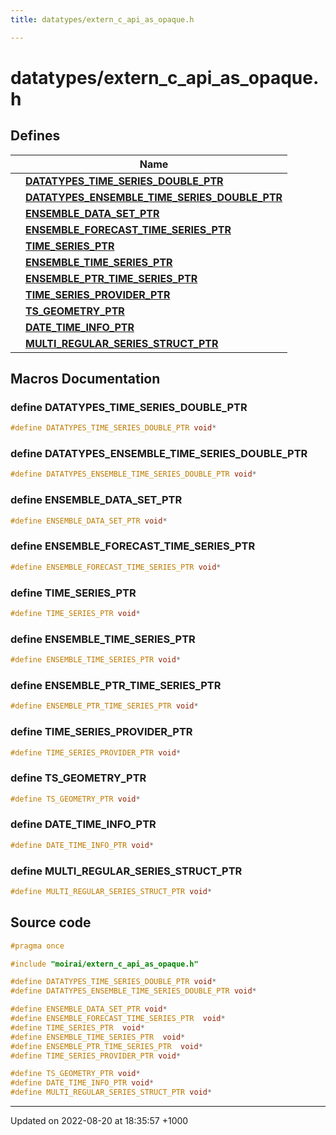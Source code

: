 ```yaml
---
title: datatypes/extern_c_api_as_opaque.h

---
```


# datatypes/extern_c_api_as_opaque.h



## Defines

|                | Name           |
| -------------- | -------------- |
|  | **[DATATYPES_TIME_SERIES_DOUBLE_PTR](/cpp/Files/extern__c__api__as__opaque_8h/#define-datatypes-time-series-double-ptr)**  |
|  | **[DATATYPES_ENSEMBLE_TIME_SERIES_DOUBLE_PTR](/cpp/Files/extern__c__api__as__opaque_8h/#define-datatypes-ensemble-time-series-double-ptr)**  |
|  | **[ENSEMBLE_DATA_SET_PTR](/cpp/Files/extern__c__api__as__opaque_8h/#define-ensemble-data-set-ptr)**  |
|  | **[ENSEMBLE_FORECAST_TIME_SERIES_PTR](/cpp/Files/extern__c__api__as__opaque_8h/#define-ensemble-forecast-time-series-ptr)**  |
|  | **[TIME_SERIES_PTR](/cpp/Files/extern__c__api__as__opaque_8h/#define-time-series-ptr)**  |
|  | **[ENSEMBLE_TIME_SERIES_PTR](/cpp/Files/extern__c__api__as__opaque_8h/#define-ensemble-time-series-ptr)**  |
|  | **[ENSEMBLE_PTR_TIME_SERIES_PTR](/cpp/Files/extern__c__api__as__opaque_8h/#define-ensemble-ptr-time-series-ptr)**  |
|  | **[TIME_SERIES_PROVIDER_PTR](/cpp/Files/extern__c__api__as__opaque_8h/#define-time-series-provider-ptr)**  |
|  | **[TS_GEOMETRY_PTR](/cpp/Files/extern__c__api__as__opaque_8h/#define-ts-geometry-ptr)**  |
|  | **[DATE_TIME_INFO_PTR](/cpp/Files/extern__c__api__as__opaque_8h/#define-date-time-info-ptr)**  |
|  | **[MULTI_REGULAR_SERIES_STRUCT_PTR](/cpp/Files/extern__c__api__as__opaque_8h/#define-multi-regular-series-struct-ptr)**  |




## Macros Documentation

### define DATATYPES_TIME_SERIES_DOUBLE_PTR

```cpp
#define DATATYPES_TIME_SERIES_DOUBLE_PTR void*
```


### define DATATYPES_ENSEMBLE_TIME_SERIES_DOUBLE_PTR

```cpp
#define DATATYPES_ENSEMBLE_TIME_SERIES_DOUBLE_PTR void*
```


### define ENSEMBLE_DATA_SET_PTR

```cpp
#define ENSEMBLE_DATA_SET_PTR void*
```


### define ENSEMBLE_FORECAST_TIME_SERIES_PTR

```cpp
#define ENSEMBLE_FORECAST_TIME_SERIES_PTR void*
```


### define TIME_SERIES_PTR

```cpp
#define TIME_SERIES_PTR void*
```


### define ENSEMBLE_TIME_SERIES_PTR

```cpp
#define ENSEMBLE_TIME_SERIES_PTR void*
```


### define ENSEMBLE_PTR_TIME_SERIES_PTR

```cpp
#define ENSEMBLE_PTR_TIME_SERIES_PTR void*
```


### define TIME_SERIES_PROVIDER_PTR

```cpp
#define TIME_SERIES_PROVIDER_PTR void*
```


### define TS_GEOMETRY_PTR

```cpp
#define TS_GEOMETRY_PTR void*
```


### define DATE_TIME_INFO_PTR

```cpp
#define DATE_TIME_INFO_PTR void*
```


### define MULTI_REGULAR_SERIES_STRUCT_PTR

```cpp
#define MULTI_REGULAR_SERIES_STRUCT_PTR void*
```


## Source code

```cpp
#pragma once

#include "moirai/extern_c_api_as_opaque.h"

#define DATATYPES_TIME_SERIES_DOUBLE_PTR void*
#define DATATYPES_ENSEMBLE_TIME_SERIES_DOUBLE_PTR void*

#define ENSEMBLE_DATA_SET_PTR void*
#define ENSEMBLE_FORECAST_TIME_SERIES_PTR  void*
#define TIME_SERIES_PTR  void*
#define ENSEMBLE_TIME_SERIES_PTR  void*
#define ENSEMBLE_PTR_TIME_SERIES_PTR  void*
#define TIME_SERIES_PROVIDER_PTR void*

#define TS_GEOMETRY_PTR void*
#define DATE_TIME_INFO_PTR void*
#define MULTI_REGULAR_SERIES_STRUCT_PTR void*
```


-------------------------------

Updated on 2022-08-20 at 18:35:57 +1000

